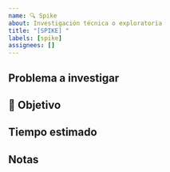 ```yaml
---
name: 🔍 Spike
about: Investigación técnica o exploratoria
title: "[SPIKE] "
labels: [spike]
assignees: []
---
```


## Problema a investigar

<!-- Describí qué se necesita entender o resolver. -->

## 🎯 Objetivo

<!-- Qué se espera obtener como resultado (documentación, decisión técnica, estimación, etc.) -->

## Tiempo estimado

## Notas
